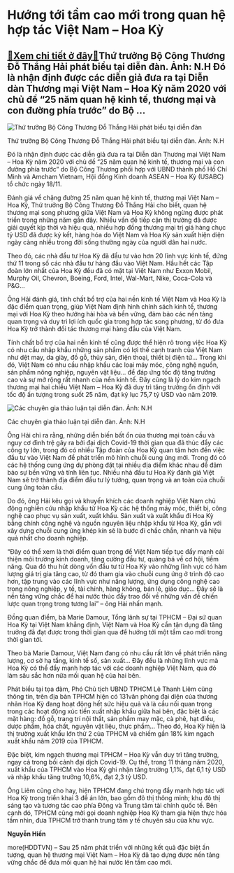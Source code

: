 Hướng tới tầm cao mới trong quan hệ hợp tác Việt Nam – Hoa Kỳ
=============================================================

[:gift:Xem chi tiết ở đây:gift:](https://hddtvn.com/huong-toi-tam-cao-moi-trong-quan-he-hop-tac-viet-nam-hoa-ky/)Thứ trưởng Bộ Công Thương Đỗ Thắng Hải phát biểu tại diễn đàn. Ảnh: N.H Đó là nhận định được các diễn giả đưa ra tại Diễn dàn Thương mại Việt Nam – Hoa Kỳ năm 2020 với chủ đề “25 năm quan hệ kinh tế, thương mại và con đường phía trước” do Bộ …
---------------------------------------------------------------------------------------------------------------------------------------------------------------------------------------------------------------------------------------------------





![Thứ trưởng Bộ Công Thương Đỗ Thắng Hải phát biểu tại diễn đàn](https://hddtvn.com/wp-content/uploads/2021/01/0911_TT_BCT.jpg "Thứ trưởng Bộ Công Thương Đỗ Thắng Hải phát biểu tại diễn đàn")


Thứ trưởng Bộ Công Thương Đỗ Thắng Hải phát biểu tại diễn đàn. Ảnh: N.H



Đó là nhận định được các diễn giả đưa ra tại Diễn dàn Thương mại Việt Nam – Hoa Kỳ năm 2020 với chủ đề “25 năm quan hệ kinh tế, thương mại và con đường phía trước” do Bộ Công Thương phối hợp với UBND thành phố Hồ Chí Minh và Amcham Vietnam, Hội đồng Kinh doanh ASEAN – Hoa Kỳ (USABC) tổ chức ngày 18/11.


Đánh giá về chặng đường 25 năm quan hệ kinh tế, thương mại Việt Nam – Hoa Kỳ, Thứ trưởng Bộ Công Thương Đỗ Thắng Hải cho biết, quan hệ thương mại song phương giữa Việt Nam và Hoa Kỳ không ngừng được phát triển trong những năm gần đây. Nhiều vấn đề tiếp cận thị trường đã được giải quyết kịp thời và hiệu quả, nhiều hợp đồng thương mại trị giá hàng chục tỷ USD đã được ký kết, hàng hóa do Việt Nam và Hoa Kỳ sản xuất hiện diện ngày càng nhiều trong đời sống thường ngày của người dân hai nước.


Theo đó, các nhà đầu tư Hoa Kỳ đã đầu tư vào hơn 20 lĩnh vực kinh tế, đứng thứ 11 trong số các nhà đầu tư hàng đầu vào Việt Nam. Hầu hết các Tập đoàn lớn nhất của Hoa Kỳ đều đã có mặt tại Việt Nam như Exxon Mobil, Murphy Oil, Chevron, Boeing, Ford, Intel, Wal-Mart, Nike, Coca-Cola và P&G…


Ông Hải đánh giá, tính chất bổ trợ của hai nền kinh tế Việt Nam và Hoa Kỳ là đặc điểm quan trọng, giúp Việt Nam định hình chính sách kinh tế, thương mại với Hoa Kỳ theo hướng hài hòa và bền vững, đảm bảo các nền tảng quan trọng và duy trì lợi ích quốc gia trong hợp tác song phương, từ đó đưa Hoa Kỳ trở thành đối tác thương mại hàng đầu của Việt Nam.


Tính chất bổ trợ của hai nền kinh tế cũng được thể hiện rõ trong việc Hoa Kỳ có nhu cầu nhập khẩu những sản phẩm có lợi thế cạnh tranh của Việt Nam như dệt may, da giày, đồ gỗ, thủy sản, điện thoại, thiết bị điện tử… Trong khi đó, Việt Nam có nhu cầu nhập khẩu các loại máy móc, công nghệ nguồn, sản phẩm nông nghiệp, nguyên vật liệu… để đáp ứng tốc độ tăng trưởng cao và sự mở rộng rất nhanh của nền kinh tế. Đây cũng là lý do kim ngạch thương mại hai chiều Việt Nam – Hoa Kỳ đã duy trì tăng trưởng ổn định với tốc độ ấn tượng trong suốt 25 năm, đạt kỷ lục 75,7 tỷ USD vào năm 2019.





![Các chuyên gia thảo luận tại diễn đàn. Ảnh: N.H](https://hddtvn.com/wp-content/uploads/2021/01/0957_IMG_7821.jpg "Các chuyên gia thảo luận tại diễn đàn. Ảnh: N.H")


Các chuyên gia thảo luận tại diễn đàn. Ảnh: N.H



Ông Hải chỉ ra rằng, những diễn biến bất ổn của thương mại toàn cầu và nguy cơ đình trệ gây ra bởi đại dịch Covid-19 thời gian qua đã thúc đẩy các công ty lớn, trong đó có nhiều Tập đoàn của Hoa Kỳ quan tâm hơn đến việc đầu tư vào Việt Nam để phát triển mô hình chuỗi cung ứng mới. Trong đó có các hệ thống cung ứng dự phòng đặt tại nhiều địa điểm khác nhau để đảm bảo sự bền vững và tính liên tục. Nhiều nhà đầu tư Hoa Kỳ đánh giá Việt Nam sẽ trở thành địa điểm đầu tư lý tưởng, quan trọng và an toàn của chuỗi cung ứng toàn cầu.


Do đó, ông Hải kêu gọi và khuyến khích các doanh nghiệp Việt Nam chủ động nghiên cứu nhập khẩu từ Hoa Kỳ các hệ thống máy móc, thiết bị, công nghệ cao phục vụ sản xuất, xuất khẩu. Sản xuất và xuất khẩu đi Hoa Kỳ bằng chính công nghệ và nguồn nguyên liệu nhập khẩu từ Hoa Kỳ, gắn với xây dựng chuỗi cung ứng khép kín sẽ là bước đi chắc chắn, nhanh và hiệu quả nhất cho doanh nghiệp.


“Đây có thể xem là thời điểm quan trọng để Việt Nam tiếp tục đẩy mạnh cải thiện môi trường kinh doanh, tăng cường đầu tư, quảng bá về cơ hội, tiềm năng. Qua đó thu hút dòng vốn đầu tư từ Hoa Kỳ vào những lĩnh vực có hàm lượng giá trị gia tăng cao, từ đó tham gia vào chuỗi cung ứng ở trình độ cao hơn, tập trung vào các lĩnh vực như năng lượng, ứng dụng công nghệ cao trong nông nghiệp, y tế, tài chính, hàng không, bán lẻ, giáo dục… Đây sẽ là nền tảng vững chắc để hai nước thúc đẩy trao đổi về những vấn đề chiến lược quan trọng trong tương lai” – ông Hải nhấn mạnh.


Đồng quan điểm, bà Marie Damour, Tổng lãnh sự tại TPHCM – Đại sứ quan Hoa Kỳ tại Việt Nam khẳng định, Việt Nam và Hoa Kỳ cần tận dụng đà tăng trưởng đã đạt được trong thời gian qua để hướng tới một tầm cao mới trong thời gian tới.


Theo bà Marie Damour, Việt Nam đang có nhu cầu rất lớn về phát triển năng lượng, cơ sở hạ tầng, kinh tế số, sản xuất… Đây đều là những lĩnh vực mà Hoa Kỳ có thể đẩy mạnh hợp tác với các doanh nghiệp Việt Nam, qua đó làm sâu sắc hơn nữa mối quan hệ của hai bên.


Phát biểu tại tọa đàm, Phó Chủ tịch UBND TPHCM Lê Thanh Liêm cũng thông tin, trên địa bàn TPHCM hiện có 131văn phòng đại diện của thương nhân Hoa Kỳ đang hoạt động hết sức hiệu quả và là cầu nối quan trọng trong các hoạt động xúc tiến xuất nhập khẩu giữa hai bên, đặc biệt là các mặt hàng: đồ gỗ, trang trí nội thất, sản phẩm may mặc, cà phê, hạt điều, dược phẩm, hóa chất, nguyên vật liệu, thực phẩm… Theo đó, Hoa Kỳ hiện là thị trường xuất khẩu lớn thứ 2 của TPHCM và chiếm gần 18% kim ngạch xuất khẩu năm 2019 của TPHCM.


Đặc biệt, kim ngạch thương mại TPHCM – Hoa Kỳ vẫn duy trì tăng trưởng, ngay cả trong bối cảnh đại dịch Covid-19. Cụ thể, trong 11 tháng năm 2020, xuất khẩu của TPHCM vào Hoa Kỳ ghi nhận tăng trưởng 1,1%, đạt 6,1 tỷ USD và nhập khẩu tăng trưởng 10,6%, đạt 2,3 tỷ USD.


Ông Liêm cũng cho hay, hiện TPHCM đang chú trọng đẩy mạnh hợp tác với Hoa Kỳ trong triển khai 3 đề án lớn, bao gồm đô thị thông minh; khu đô thị sáng tạo và tương tác cao phía Đông và Trung tâm tài chính quốc tế. Bên cạnh đó, TPHCM cũng mời gọi doanh nghiệp Hoa Kỳ tham gia hiện thực hóa tầm nhìn, đưa TPHCM trở thành trung tâm y tế chuyên sâu của khu vực.




**Nguyễn Hiền**



more(HDDTVN) – Sau 25 năm phát triển với những kết quả đặc biệt ấn tượng, quan hệ thương mại Việt Nam – Hoa Kỳ đã tạo dựng được nền tảng vững chắc để đưa mối quan hệ hai nước lên tầm cao mới.

